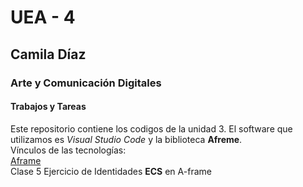 # UEA - 4
## Camila Díaz
### Arte y Comunicación Digitales 
#### Trabajos y Tareas
Este repositorio contiene los codigos de la unidad 3. El software que utilizamos es *Visual Studio Code* y la biblioteca **Afreme**.  
Vínculos de las tecnologías:  
[Aframe](https://aframe.io/)  
Clase 5 Ejercicio de Identidades **ECS** en A-frame

